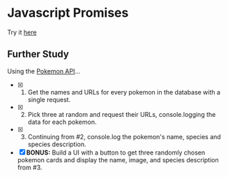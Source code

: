 Javascript Promises
==================

Try it [here](https://scojo44.github.io/springboard-exercises/sec-31.2.12/)

Further Study
-------------

Using the [Pokemon API](https://pokeapi.co/)...

- [x] 1. Get the names and URLs for every pokemon in the database with a single request.
- [x] 2. Pick three at random and request their URLs, console.logging the data for each pokemon.
- [x] 3. Continuing from #2, console.log the pokemon's name, species and species description.
- [x] __BONUS:__ Build a UI with a button to get three randomly chosen pokemon cards and display the name, image, and species description from #3.
